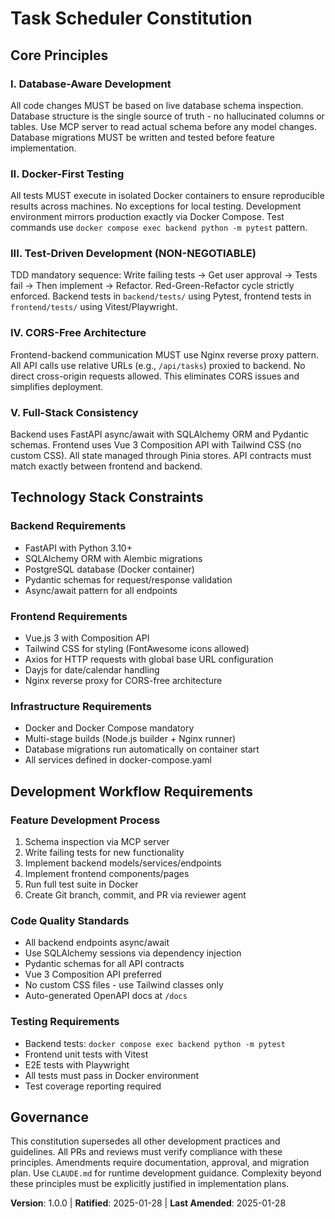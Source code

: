<!-- Sync Impact Report -->
<!-- Version change: 0.0.0 → 1.0.0 -->
<!-- Modified principles: All 5 principles instantiated for Task Scheduler project -->
<!-- Added sections: Technology Stack Constraints, Development Workflow Requirements -->
<!-- Updated templates: ✅ plan-template.md, ✅ spec-template.md, ✅ tasks-template.md -->
<!-- Follow-up TODOs: None -->

# Task Scheduler Constitution

## Core Principles

### I. Database-Aware Development
All code changes MUST be based on live database schema inspection. Database structure is the single source of truth - no hallucinated columns or tables. Use MCP server to read actual schema before any model changes. Database migrations MUST be written and tested before feature implementation.

### II. Docker-First Testing
All tests MUST execute in isolated Docker containers to ensure reproducible results across machines. No exceptions for local testing. Development environment mirrors production exactly via Docker Compose. Test commands use `docker compose exec backend python -m pytest` pattern.

### III. Test-Driven Development (NON-NEGOTIABLE)
TDD mandatory sequence: Write failing tests → Get user approval → Tests fail → Then implement → Refactor. Red-Green-Refactor cycle strictly enforced. Backend tests in `backend/tests/` using Pytest, frontend tests in `frontend/tests/` using Vitest/Playwright.

### IV. CORS-Free Architecture
Frontend-backend communication MUST use Nginx reverse proxy pattern. All API calls use relative URLs (e.g., `/api/tasks`) proxied to backend. No direct cross-origin requests allowed. This eliminates CORS issues and simplifies deployment.

### V. Full-Stack Consistency
Backend uses FastAPI async/await with SQLAlchemy ORM and Pydantic schemas. Frontend uses Vue 3 Composition API with Tailwind CSS (no custom CSS). All state managed through Pinia stores. API contracts must match exactly between frontend and backend.

## Technology Stack Constraints

### Backend Requirements
- FastAPI with Python 3.10+
- SQLAlchemy ORM with Alembic migrations
- PostgreSQL database (Docker container)
- Pydantic schemas for request/response validation
- Async/await pattern for all endpoints

### Frontend Requirements
- Vue.js 3 with Composition API
- Tailwind CSS for styling (FontAwesome icons allowed)
- Axios for HTTP requests with global base URL configuration
- Dayjs for date/calendar handling
- Nginx reverse proxy for CORS-free architecture

### Infrastructure Requirements
- Docker and Docker Compose mandatory
- Multi-stage builds (Node.js builder + Nginx runner)
- Database migrations run automatically on container start
- All services defined in docker-compose.yaml

## Development Workflow Requirements

### Feature Development Process
1. Schema inspection via MCP server
2. Write failing tests for new functionality
3. Implement backend models/services/endpoints
4. Implement frontend components/pages
5. Run full test suite in Docker
6. Create Git branch, commit, and PR via reviewer agent

### Code Quality Standards
- All backend endpoints async/await
- Use SQLAlchemy sessions via dependency injection
- Pydantic schemas for all API contracts
- Vue 3 Composition API preferred
- No custom CSS files - use Tailwind classes only
- Auto-generated OpenAPI docs at `/docs`

### Testing Requirements
- Backend tests: `docker compose exec backend python -m pytest`
- Frontend unit tests with Vitest
- E2E tests with Playwright
- All tests must pass in Docker environment
- Test coverage reporting required

## Governance

This constitution supersedes all other development practices and guidelines. All PRs and reviews must verify compliance with these principles. Amendments require documentation, approval, and migration plan. Use `CLAUDE.md` for runtime development guidance. Complexity beyond these principles must be explicitly justified in implementation plans.

**Version**: 1.0.0 | **Ratified**: 2025-01-28 | **Last Amended**: 2025-01-28